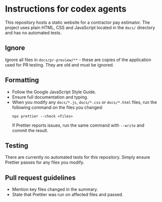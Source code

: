 # Instructions for codex agents

This repository hosts a static website for a contractor pay estimator. The project uses plain HTML, CSS and JavaScript located in the `docs/` directory and has no automated tests.

## Ignore

Ignore all files in `docs/pr-preview/**` - these are copies of the application used for PR testing. They are old and must be ignored.

## Formatting
- Follow the Google JavaScript Style Guide.
- Ensure full documentation and typing.
- When you modify any `docs/*.js`, `docs/*.css` or `docs/*.html` files, run the following command on the files you changed:
  ```
  npx prettier --check <files>
  ```
  If Prettier reports issues, run the same command with `--write` and commit the result.

## Testing
There are currently no automated tests for this repository. Simply ensure Prettier passes for any files you modify.

## Pull request guidelines
- Mention key files changed in the summary.
- State that Prettier was run on affected files and passed.

